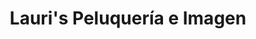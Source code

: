 ---
title: "Lauri's Peluquería e Imagen"
url: /quito/lauris-peluqueria-e-imagen/
shop: peluquería
---